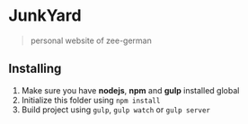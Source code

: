 # JunkYard

> personal website of zee-german


## Installing

1. Make sure you have **nodejs**, **npm** and **gulp** installed global
2. Initialize this folder using `npm install`
3. Build project using `gulp`, `gulp watch` or `gulp server`